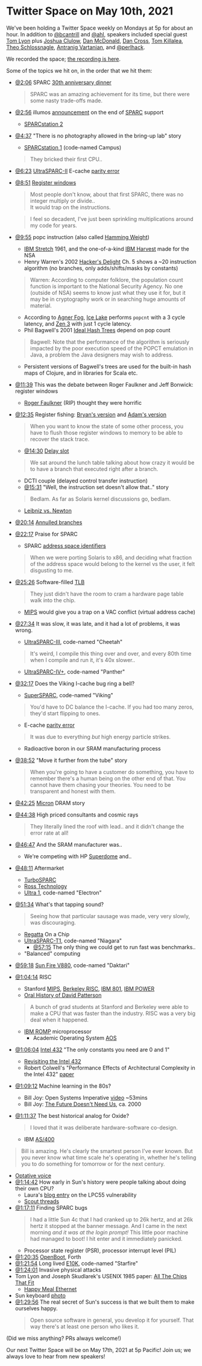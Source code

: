 # Twitter Space on May 10th, 2021

We've been holding a Twitter Space weekly on Mondays at 5p for about an hour.
In addition to [@bcantrill](https://twitter.com/bcantrill) and
[@ahl](https://twitter.com/ahl), speakers included
special guest [Tom Lyon](https://twitter.com/aka_pugs)
plus [Joshua Clulow](https://twitter.com/jmclulow),
[Dan McDonald](https://twitter.com/kebesays),
[Dan Cross](https://twitter.com/dancrossnyc),
[Tom Killalea](https://twitter.com/tomk_),
[Theo Schlossnagle](https://twitter.com/postwait),
[Antranig Vartanian](https://twitter.com/antranigv), and
[@perlhack](https://twitter.com/perlhack).

We recorded the space; [the recording is here](https://youtu.be/79NNXn5Kr90).

Some of the topics we hit on, in the order that we hit them:

- [@2:06](https://youtu.be/79NNXn5Kr90?t=126)
  SPARC [30th anniversary dinner](https://twitter.com/aka_pugs/status/1391238774978347010)
  > SPARC was an amazing achievement for its time,
  > but there were some nasty trade-offs made.
- [@2:56](https://youtu.be/79NNXn5Kr90?t=176)
  illumos [announcement][end support] on the end of
  [SPARC](https://en.wikipedia.org/wiki/SPARC) support
  - [SPARCstation 2](https://en.wikipedia.org/wiki/SPARCstation_2)
- [@4:37](https://youtu.be/79NNXn5Kr90?t=277)
  "There is no photography allowed in the bring-up lab" story
  - [SPARCstation 1](https://en.wikipedia.org/wiki/SPARCstation) (code-named Campus)
  > They bricked their first CPU..
- [@6:23](https://youtu.be/79NNXn5Kr90?t=383)
  [UltraSPARC-II](https://en.wikipedia.org/wiki/UltraSPARC_II) E-cache [parity error]
- [@8:51](https://youtu.be/79NNXn5Kr90?t=531)
  [Register windows](https://en.wikipedia.org/wiki/Register_window)
  > Most people don't know, about that first SPARC,
  > there was no integer multiply or divide.. \
  > It would trap on the instructions.

  > I feel so decadent, I've just been sprinkling multiplications
  > around my code for years.
- [@9:55](https://youtu.be/79NNXn5Kr90?t=595)
  popc instruction (also called [Hamming Weight])
  - [IBM Stretch] 1961, and the one-of-a-kind [IBM Harvest] made for the NSA
  - Henry Warren's 2002 [Hacker's Delight] Ch. 5 shows a ~20 instruction
    algorithm (no branches, only adds/shifts/masks by constants)
  > Warren: According to computer folklore, the population count function is important to the
  > National Security Agency. No one (outside of NSA) seems to know just what they use it for,
  > but it may be in cryptography work or in searching huge amounts of material.
  - According to [Agner Fog](https://www.agner.org/optimize/),
    [Ice Lake](https://en.wikipedia.org/wiki/Ice_Lake_(microprocessor))
    performs `popcnt` with a 3 cycle latency, and
    [Zen 3](https://en.wikipedia.org/wiki/Zen_3) with just 1 cycle latency.
  - Phil Bagwell's 2001 [Ideal Hash Trees] depend on pop count
  > Bagwell: Note that the performance of the algorithm is seriously impacted
  > by the poor execution speed of the POPCT emulation in Java, a problem
  > the Java designers may wish to address.
    - Persistent versions of Bagwell's trees are used for the
      built-in hash maps of Clojure, and in libraries for Scala etc.
- [@11:39](https://youtu.be/79NNXn5Kr90?t=699)
  This was the debate between Roger Faulkner and Jeff Bonwick: register windows
  - [Roger Faulkner](https://thenewstack.io/remembering-roger-faulkner/) (RIP)
    thought they were horrific
- [@12:35](https://youtu.be/79NNXn5Kr90?t=755)
  Register fishing: [Bryan's version] and [Adam's version]
  > When you want to know the state of some other process, you have to flush
  > those register windows to memory to be able to recover the stack trace.
  - [@14:30](https://youtu.be/79NNXn5Kr90?t=870)
    [Delay slot](https://en.wikipedia.org/wiki/Delay_slot)
  > We sat around the lunch table talking about how crazy it would
  > be to have a branch that executed right after a branch.
  - DCTI couple (delayed control transfer instruction)
  - [@15:31](https://youtu.be/79NNXn5Kr90?t=931)
    "Well, the instruction set doesn't allow that.." story
  > Bedlam. As far as Solaris kernel discussions go, bedlam.
  - [Leibniz vs. Newton](https://en.wikipedia.org/wiki/Leibniz%E2%80%93Newton_calculus_controversy)
- [@20:14](https://youtu.be/79NNXn5Kr90?t=1214)
  [Annulled branches][annulled]
- [@22:17](https://youtu.be/79NNXn5Kr90?t=1337) Praise for SPARC
  - SPARC [address space identifiers][address ids]
  > When we were porting Solaris to x86, and deciding what fraction of the
  > address space would belong to the kernel vs the user, it felt disgusting to me.
- [@25:26](https://youtu.be/79NNXn5Kr90?t=1526)
  Software-filled [TLB](https://en.wikipedia.org/wiki/Translation_lookaside_buffer)
  > They just didn't have the room to cram a hardware page table walk into the chip.
  - [MIPS](https://en.wikipedia.org/wiki/MIPS_architecture) would give you a trap
    on a VAC conflict (virtual address cache)
- [@27:34](https://youtu.be/79NNXn5Kr90?t=1654)
  It was slow, it was late, and it had a lot of problems, it was wrong.
  - [UltraSPARC-III](https://en.wikipedia.org/wiki/UltraSPARC_III), code-named "Cheetah"
  > It's weird, I compile this thing over and over, and every 80th time when
  > I compile and run it, it's 40x slower..
  - [UltraSPARC-IV+](https://en.wikipedia.org/wiki/UltraSPARC_IV), code-named "Panther"
- [@32:17](https://youtu.be/79NNXn5Kr90?t=1937) Does the Viking I-cache bug ring a bell?
  - [SuperSPARC](https://en.wikipedia.org/wiki/SuperSPARC), code-named "Viking"
  > You'd have to DC balance the I-cache. If you had too many zeros,
  > they'd start flipping to ones.
  - E-cache [parity error]
  > It was due to everything _but_ high energy particle strikes.
  - Radioactive boron in our SRAM manufacturing process
- [@38:52](https://youtu.be/79NNXn5Kr90?t=2332)
  "Move it further from the tube" story
  > When you're going to have a customer do something, you have to remember there's
  > a human being on the other end of that. You cannot have them chasing your theories.
  > You need to be transparent and honest with them.
- [@42:25](https://youtu.be/79NNXn5Kr90?t=2545)
  [Micron](https://en.wikipedia.org/wiki/Micron_Technology) DRAM story
- [@44:38](https://youtu.be/79NNXn5Kr90?t=2678)
  High priced consultants and cosmic rays
  > They literally lined the roof with lead.. and it didn't change the error rate at all!
- [@46:47](https://youtu.be/79NNXn5Kr90?t=2807) And the SRAM manufacturer was..
  - We're competing with HP [Superdome](https://en.wikipedia.org/wiki/HP_Superdome) and..
- [@48:11](https://youtu.be/79NNXn5Kr90?t=2891) Aftermarket
  - [TurboSPARC](https://en.wikipedia.org/wiki/TurboSPARC)
  - [Ross Technology](https://en.wikipedia.org/wiki/Ross_Technology)
  - [Ultra 1](https://en.wikipedia.org/wiki/Ultra_1), code-named "Electron"
- [@51:34](https://youtu.be/79NNXn5Kr90?t=3094) What's that tapping sound?
  > Seeing how that particular sausage was made, very very slowly, was discouraging.
  - [Regatta] On a Chip
  - [UltraSPARC-T1](https://en.wikipedia.org/wiki/UltraSPARC_T1), code-named "Niagara"
    - [@57:15](https://youtu.be/79NNXn5Kr90?t=3435)
      The only thing we could get to run fast was benchmarks..
  - "Balanced" computing
- [@59:18](https://youtu.be/79NNXn5Kr90?t=3558)
  [Sun Fire V880](https://en.wikipedia.org/wiki/Sun_Fire), code-named "Daktari"
- [@1:04:14](https://youtu.be/79NNXn5Kr90?t=3854) RISC
  - Stanford [MIPS](https://en.wikipedia.org/wiki/MIPS_architecture),
    [Berkeley RISC](https://en.wikipedia.org/wiki/Berkeley_RISC),
    [IBM 801](https://en.wikipedia.org/wiki/IBM_801),
    [IBM POWER](https://en.wikipedia.org/wiki/IBM_POWER_instruction_set_architecture)
  - [Oral History of David Patterson][patterson]
  > A bunch of grad students at Stanford and Berkeley were able to make a CPU
  > that was faster than the industry. RISC was a very big deal when it happened.
  - [IBM ROMP](https://en.wikipedia.org/wiki/IBM_ROMP) microprocessor
    - Academic Operating System [AOS](https://en.wikipedia.org/wiki/IBM_RT_PC)
- [@1:06:04](https://youtu.be/79NNXn5Kr90?t=3964)
  [Intel 432](https://en.wikipedia.org/wiki/Intel_iAPX_432)
  "The only constants you need are 0 and 1"
  - [Revisiting the Intel 432](http://dtrace.org/blogs/bmc/2008/07/18/revisiting-the-intel-432/)
  - Robert Colwell's "Performance Effects of
    Architectural Complexity in the Intel 432" [paper][colwell]
- [@1:09:12](https://youtu.be/79NNXn5Kr90?t=4152) Machine learning in the 80s?
  - Bill Joy: Open Systems Imperative
    [video](https://twitter.com/antranigv/status/1391923857750122496) ~53mins
  - Bill Joy: [The Future Doesn't Need Us](https://www.wired.com/2000/04/joy-2/), ca. 2000
- [@1:11:37](https://youtu.be/79NNXn5Kr90?t=4297) The best historical analog for Oxide?
  > I loved that it was deliberate hardware-software co-design.
  - IBM [AS/400](https://en.wikipedia.org/wiki/IBM_System_i)
> Bill is amazing. He's clearly the smartest person I've ever known.
> But you never know what time scale he's operating in, whether he's telling you
> to do something for tomorrow or for the next century.
  - [Optative voice][optative]
- [@1:14:42](https://youtu.be/79NNXn5Kr90?t=4482)
  How early in Sun's history were people talking about doing their own CPU?
  - Laura's [blog entry][lcp55] on the LPC55 vulnerability
  - [Scout threads](https://en.wikipedia.org/wiki/Hardware_scout)
- [@1:17:11](https://youtu.be/79NNXn5Kr90?t=4631) Finding SPARC bugs
  > I had a little Sun 4c that I had cranked up to 26k hertz,
  > and at 26k hertz it stopped at the banner message.
  > And I came in the next morning _and it was at the login prompt!_
  > This little poor machine had managed to boot!
  > I hit enter and it immediately panicked.
  - Processor state register (PSR), processor interrupt level (PIL)
- [@1:20:35](https://youtu.be/79NNXn5Kr90?t=4835)
  [OpenBoot](https://en.wikipedia.org/wiki/Open_Firmware), Forth
- [@1:21:54](https://youtu.be/79NNXn5Kr90?t=4914) Long lived
  [E10K](https://en.wikipedia.org/wiki/Sun_Enterprise#Enterprise_10000), code-named "Starfire"
- [@1:24:01](https://youtu.be/79NNXn5Kr90?t=5041) Invasive physical attacks
- Tom Lyon and Joseph Skudlarek's USENIX 1985 paper: [All The Chips That Fit]
  - [Happy Meal Ethernet](http://www.ozguru.mu.nu/archives/2005/01/happy_meal_ethe.html)
- Sun keyboard [photo](https://deskthority.net/wiki/File:Sun_Type_5_UK.jpg)
- [@1:29:56](https://youtu.be/79NNXn5Kr90?t=5396)
  The real secret of Sun's success is that we built them to make ourselves happy.
  > Open source software in general, you develop it for yourself.
  > That way there's at least one person who likes it.

(Did we miss anything? PRs always welcome!)

Our next Twitter Space will be on May 17th, 2021 at 5p Pacific!
Join us; we always love to hear from new speakers!

[address ids]: https://stackoverflow.com/questions/11743464/what-is-the-corresponding-register-in-sparc-architecture-for-x86-cr3
[annulled]: https://stackoverflow.com/questions/604119/how-is-an-annulled-branch-different-from-a-regular-branch
[bryan's version]: http://dtrace.org/blogs/bmc/2005/01/25/solaris-10-revealed/
[adam's version]: https://github.com/illumos/illumos-gate/blob/eee96f107560ac00d5cc32e4aa8a02376aaf19d4/usr/src/uts/sparc/dtrace/dtrace_asm.s#L430
[patterson]: http://archive.computerhistory.org/resources/access/text/2012/04/102658154-05-01-acc.pdf
[all the chips that fit]: https://drive.google.com/file/d/1jVG5YXw_1JNlDwpbLi58dW1dbEQLON3M/view
[end support]: https://github.com/illumos/ipd/blob/master/ipd/0019/README.md
[parity error]: https://www.theregister.com/2001/03/07/sun_suffers_ultrasparc_ii_cache/
[hacker's delight]: https://www.google.com/books/edition/Hacker_s_Delight/VicPJYM0I5QC
[hamming weight]: https://en.wikipedia.org/wiki/Hamming_weight
[ibm stretch]: https://en.wikipedia.org/wiki/IBM_7030_Stretch
[ibm harvest]: https://en.wikipedia.org/wiki/IBM_7950_Harvest
[ideal hash trees]: https://scholar.google.com/scholar_lookup?author=bagwell&title=ideal+hash+trees
[regatta]: https://www.computerworld.com/article/2584199/ibm-set-to-sail-regatta.html
[colwell]: https://scholar.google.com/scholar_lookup?author=colwell&title=performance+effects+of+architectural+complexity+in+the+intel+432
[optative]: https://en.wikipedia.org/wiki/Optative_(Ancient_Greek)
[lcp55]: https://oxide.computer/blog/lpc55

